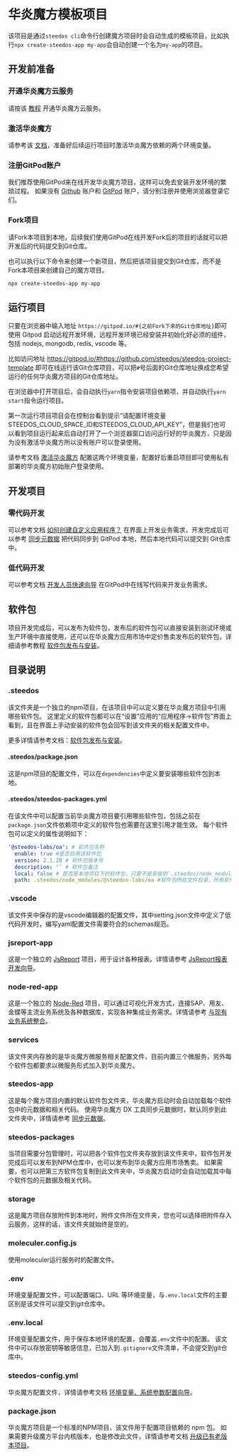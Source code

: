 # 华炎魔方模板项目

该项目是通过`steedos cli`命令行创建魔方项目时会自动生成的模板项目，比如执行`npx create-steedos-app my-app`会自动创建一个名为`my-app`的项目。

## 开发前准备

### 开通华炎魔方云服务

请按该 [教程](https://www.steedos.cn/docs/deploy/deploy-cloud) 开通华炎魔方云服务。

### 激活华炎魔方

请参考该 [文档](https://www.steedos.cn/docs/deploy/deploy-activate)，准备好后续运行项目时激活华炎魔方依赖的两个环境变量。

### 注册GitPod账户

我们推荐使用GitPod来在线开发华炎魔方项目，这样可以免去安装开发环境的繁琐过程。
如果没有 [Github](https://github.com/) 账户和 [GitPod](https://gitpod.io/) 账户，请分别注册并使用浏览器登录它们。

### Fork项目

请Fork本项目到本地，后续我们使用GitPod在线开发Fork后的项目的话就可以把开发后的代码提交到Git仓库。

也可以执行以下命令来创建一个新项目，然后把该项目提交到Git仓库，而不是Fork本项目来创建自己的魔方项目。

```sh
npx create-steedos-app my-app 
```

## 运行项目

只要在浏览器中输入地址 `https://gitpod.io/#{之前Fork下来的Git仓库地址}`即可使用 Gitpod 启动远程开发环境，远程开发环境已经安装并初始化好必须的组件，包括 nodejs, mongodb, redis, vscode 等。

比如访问地址 https://gitpod.io/#https://github.com/steedos/steedos-project-template 即可在线运行该Git仓库项目，可以把`#`号后面的Git仓库地址换成您希望运行的任何华炎魔方项目的Git仓库地址。

在浏览器中打开项目后，会自动执行`yarn`指令安装项目依赖项，并自动执行`yarn start`指令运行项目。

第一次运行项目项目会在控制台看到提示“请配置环境变量STEEDOS_CLOUD_SPACE_ID和STEEDOS_CLOUD_API_KEY”，但是我们也可以看到项目运行起来后自动打开了一个浏览器窗口访问运行好的华炎魔方，只是因为没有激活华炎魔方所以没有账户可以登录使用。

请参考文档 [激活华炎魔方](https://www.steedos.cn/docs/deploy/deploy-activate#%E9%85%8D%E7%BD%AE%E7%8E%AF%E5%A2%83%E5%8F%98%E9%87%8F) 配置这两个环境变量，配置好后重启项目即可使用私有部署的华炎魔方初始账户登录使用。

## 开发项目

### 零代码开发

可以参考文档 [如何创建自定义应用程序？](https://www.steedos.cn/docs/admin/create_object) 在界面上开发业务需求，开发完成后可以参考 [同步元数据](https://www.steedos.cn/docs/developer/getting-started#%E5%90%8C%E6%AD%A5%E5%85%83%E6%95%B0%E6%8D%AE) 把代码同步到 GitPod 本地，然后本地代码可以提交到 Git仓库中。

### 低代码开发

可以参考文档 [开发人员快速向导](https://www.steedos.cn/docs/developer/getting-started) 在GitPod中在线写代码来开发业务需求。

## 软件包

项目开发完成后，可以发布为软件包，发布后的软件包可以直接安装到测试环境或生产环境中直接使用，还可以在华炎魔方应用市场中定价售卖发布后的软件包，详细请参考教程 [软件包发布与安装](https://www.steedos.cn/docs/developer/package)。

## 目录说明

### .steedos

该文件夹是一个独立的npm项目，在该项目中可以定义要在华炎魔方项目中引用哪些软件包。
这里定义的软件包都可以在“设置”应用的“应用程序->软件包”界面上看到，且在界面上手动安装的软件包会回写到该文件夹的相关配置文件中。

更多详情请参考文档：[软件包发布与安装](https://www.steedos.cn/docs/developer/package)。

#### .steedos/package.json

这是npm项目的配置文件，可以在`dependencies`中定义要安装哪些软件包到本地。

#### .steedos/steedos-packages.yml

在该文件中可以配置当前华炎魔方项目要引用哪些软件包，包括之前在`package.json`文件依赖项中定义的软件包也需要在这里引用才能生效。
每个软件包可以定义的属性说明如下：

```yml
'@steedos-labs/oa': # 软件包名称
  enable: true #是否启用该软件包
  version: 2.1.20 # 软件包版本号
  description: '' # 软件包备注
  local: false # 是否是本地项目下的软件包，只要不是安装到`.steedos/node_modules`文件夹下的软件包都应该设置为true
  path: .steedos/node_modules/@steedos-labs/oa #软件包所在文件目录，所有软件包都必须在这里填写软件包所在硬盘目录
```

### .vscode

该文件夹中保存的是vscode编辑器的配置文件，其中setting.json文件中定义了低代码开发时，编写yaml配置文件需要符合的schemas规范。

### jsreport-app

这是一个独立的 [JsReport](https://jsreport.net/) 项目，用于设计各种报表。详情请参考 [JsReport报表开发向导](https://www.steedos.cn/docs/developer/jsreport)。

### node-red-app

这是一个独立的 [Node-Red](https://nodered.org/) 项目，可以通过可视化开发方式，连接SAP、用友、金蝶等主流业务系统及各种数据库，实现各种集成业务需求。详情请参考 [与现有业务系统整合](https://www.steedos.cn/docs/developer/node-red)。

### services

该文件夹内存放的是华炎魔方微服务相关配置文件，目前内置三个微服务，另外每个软件包都要求以微服务形式加入到华炎魔方。

### steedos-app

这是每个魔方项目内置的默认软件包文件夹，华炎魔方启动时会自动加载每个软件包中的元数据和相关代码。
使用华炎魔方 DX 工具同步元数据时，默认同步到此文件夹中，详情请参考 [同步元数据](https://www.steedos.cn/docs/developer/getting-started#%E5%90%8C%E6%AD%A5%E5%85%83%E6%95%B0%E6%8D%AE)。

### steedos-packages

当项目需要分包管理时，可以把各个软件包文件夹存放到该文件夹中，软件包开发完成后可以发布到NPM仓库中，也可以发布到华炎魔方应用市场售卖。
如果需要，也可以把第三方软件包复制到此文件夹中，华炎魔方启动时会自动加载其中每个软件包的元数据及相关代码。

### storage

这是魔方项目存放附件到本地时，附件文件所在文件夹，您也可以选择把附件存入云服务，这样的话，该文件夹就始终是空的。

### moleculer.config.js

使用moleculer运行服务时的配置文件。

### .env

环境变量配置文件，可以配置端口、URL 等环境变量，与`.env.local`文件的主要区别是该文件可以提交到git仓库中。

### .env.local

环境变量配置文件，用于保存本地环境的配置，会覆盖`.env`文件中的配置。
该文件中可以存放密钥等敏感信息，已加入到`.gitignore`文件清单，不会提交到git仓库中。

### steedos-config.yml

华炎魔方配置文件，详情请参考文档 [环境变量、系统参数配置向导](https://www.steedos.cn/docs/deploy/steedos-config)。

### package.json

华炎魔方项目是一个标准的NPM项目，该文件用于配置项目依赖的 npm 包。
如果需要升级魔方平台内核版本，也是修改此文件，详情请参考文档 [升级已有老版本项目](https://www.steedos.cn/docs/deploy/upgrade)。
